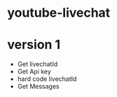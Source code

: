 # youtube-livechat

# version 1
- Get livechatId
- Get Api key
- hard code livechatId
- Get Messages